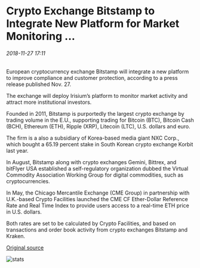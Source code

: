 # Crypto Exchange Bitstamp to Integrate New Platform for Market Monitoring ...

###### 2018-11-27 17:11

European cryptocurrency exchange Bitstamp will integrate a new platform to improve compliance and customer protection, according to a press release published Nov. 27.

The exchange will deploy Irisium’s platform to monitor market activity and attract more institutional investors.

Founded in 2011, Bitstamp is purportedly the largest crypto exchange by trading volume in the E.U., supporting trading for Bitcoin (BTC), Bitcoin Cash (BCH), Ethereum (ETH), Ripple (XRP), Litecoin (LTC), U.S. dollars and euro.

The firm is a also a subsidiary of Korea-based media giant NXC Corp., which bought a 65.19 percent stake in South Korean crypto exchange Korbit last year.

In August, Bitstamp along with crypto exchanges Gemini, Bittrex, and bitFlyer USA established a self-regulatory organization dubbed the Virtual Commodity Association Working Group for digital commodities, such as cryptocurrencies.

In May, the Chicago Mercantile Exchange (CME Group) in partnership with U.K.-based Crypto Facilities launched the CME CF Ether-Dollar Reference Rate and Real Time Index to provide users access to a real-time ETH price in U.S. dollars.

Both rates are set to be calculated by Crypto Facilities, and based on transactions and order book activity from crypto exchanges Bitstamp and Kraken.

[Original source](https://cointelegraph.com/news/crypto-exchange-bitstamp-to-integrate-new-platform-for-market-monitoring)

![stats](https://c.statcounter.com/11760860/0/a89fa40b/1/ "stats")